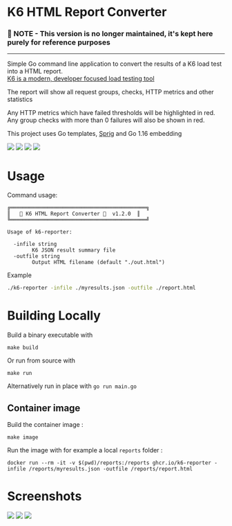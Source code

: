 # K6 HTML Report Converter

### 🎇 NOTE - This version is no longer maintained, it's kept here purely for reference purposes

---

Simple Go command line application to convert the results of a K6 load test into a HTML report.  
[K6 is a modern, developer focused load testing tool](https://k6.io/)

The report will show all request groups, checks, HTTP metrics and other statistics

Any HTTP metrics which have failed thresholds will be highlighted in red. Any group checks with more than 0 failures will also be shown in red.

This project uses Go templates, [Sprig](http://masterminds.github.io/sprig/) and Go 1.16 embedding

![](https://img.shields.io/github/license/benc-uk/k6-reporter)
![](https://img.shields.io/github/last-commit/benc-uk/k6-reporter)
![](https://img.shields.io/github/release/benc-uk/k6-reporter)
![](https://img.shields.io/github/checks-status/benc-uk/k6-reporter/main)

# Usage

Command usage:

```
╔════════════════════════════════════════════╗
║   🗻 K6 HTML Report Converter 📜  v1.2.0  ║
╚════════════════════════════════════════════╝

Usage of k6-reporter:

  -infile string
        K6 JSON result summary file
  -outfile string
        Output HTML filename (default "./out.html")
```

Example

```bash
./k6-reporter -infile ./myresults.json -outfile ./report.html
```

# Building Locally

Build a binary executable with

```
make build
```

Or run from source with

```
make run
```

Alternatively run in place with `go run main.go`

## Container image

Build the container image :

```
make image
```

Run the image with for example a local `reports` folder :

```
docker run --rm -it -v $(pwd)/reports:/reports ghcr.io/k6-reporter -infile /reports/myresults.json -outfile /reports/report.html
```

# Screenshots

![](https://user-images.githubusercontent.com/14982936/104111528-d1bb6700-52da-11eb-9f98-27d207c7747b.png)
![](https://user-images.githubusercontent.com/14982936/104111534-e5ff6400-52da-11eb-8efd-07ec5680246e.png)
![](https://user-images.githubusercontent.com/14982936/104111542-04fdf600-52db-11eb-8a41-535c58693234.png)
